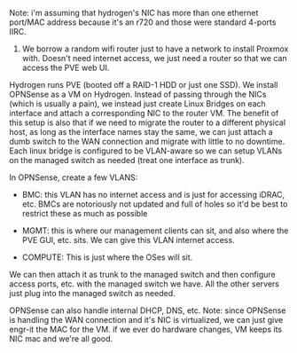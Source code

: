 Note: i'm assuming that hydrogen's NIC has more than one ethernet port/MAC address because it's an r720 and those were standard 4-ports IIRC.

1) We borrow a random wifi router just to have a network to install Proxmox with. Doesn't need internet access, we just need a router so that we can access the PVE web UI.

Hydrogen runs PVE (booted off a RAID-1 HDD or just one SSD). We install OPNSense as a VM on Hydrogen. Instead of passing through the NICs (which is usually a pain), we instead just create Linux Bridges on each interface and attach a corresponding NIC to the router VM. The benefit of this setup is also that if we need to migrate the router to a different physical host, as long as the interface names stay the same, we can just attach a dumb switch to the WAN connection and migrate with little to no downtime. Each linux bridge is configured to be VLAN-aware so we can setup VLANs on the managed switch as needed (treat one interface as trunk).

In OPNSense, create a few VLANS:

  * BMC: this VLAN has no internet access and is just for accessing iDRAC, etc. BMCs are notoriously not updated and full of holes so it'd be best to restrict these as much as possible
  
  * MGMT: this is where our management clients can sit, and also where the PVE GUI, etc. sits. We can give this VLAN internet access.
  
  * COMPUTE: This is just where the OSes will sit.

We can then attach it as trunk to the managed switch and then configure access ports, etc. with the managed switch we have.  All the other servers just plug into the managed switch as needed.

OPNSense can also handle internal DHCP, DNS, etc. 
Note: since OPNSense is handling the WAN connection and it's NIC is virtualized, we can just give engr-it the MAC for the VM. if we ever do hardware changes, VM keeps its NIC mac and we're all good.
